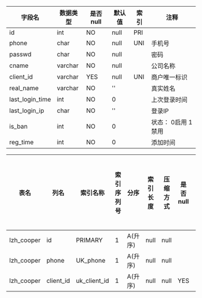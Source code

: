 |字段名|数据类型|是否null|默认值|索引|注释|
|------|--------|--------|------|----|----|
|id|int|NO|null|PRI||
|phone|char|NO|null|UNI|手机号|
|passwd|char|NO|null||密码|
|cname|varchar|NO|null||公司名称|
|client_id|varchar|YES|null|UNI|商户唯一标识|
|real_name|varchar|NO|''||真实姓名|
|last_login_time|int|NO|0||上次登录时间|
|last_login_ip|char|NO|''||登录IP|
|is_ban|int|NO|0||状态： 0启用 1禁用|
|reg_time|int|NO|0||添加时间|



|表名|列名|索引名称|索引序列号|分序|索引长度|压缩方式|是否null|是否重复|唯一值数目估计值|索引方法|列中描述索引信息|索引注释|
|----|----|--------|----------|----|--------|--------|--------|--------|----------------|--------|----------------|--------|
|lzh_cooper|id|PRIMARY|1|A(升序)|null|null||NO|2|BTREE|||
|lzh_cooper|phone|UK_phone|1|A(升序)|null|null||NO|2|BTREE|||
|lzh_cooper|client_id|uk_client_id|1|A(升序)|null|null|YES|NO|2|BTREE|||
